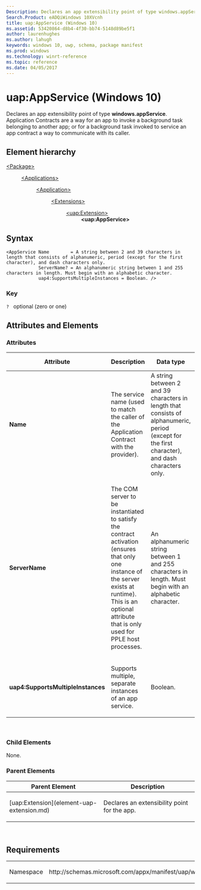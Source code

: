 ```yaml
---
Description: Declares an app extensibility point of type windows.appService.
Search.Product: eADQiWindows 10XVcnh
title: uap:AppService (Windows 10)
ms.assetid: 53420864-d8b4-4f30-bb74-5148d89be5f1
author: laurenhughes
ms.author: lahugh
keywords: windows 10, uwp, schema, package manifest
ms.prod: windows
ms.technology: winrt-reference
ms.topic: reference
ms.date: 04/05/2017
---
```


# uap:AppService (Windows 10)


Declares an app extensibility point of type **windows.appService**. Application Contracts are a way for an app to invoke a background task belonging to another app; or for a background task invoked to service an app contract a way to communicate with its caller.

## Element hierarchy

<dl>
<dt><a href="element-package.md">&lt;Package&gt;</a></dt>
<dd>
<dl>
<dt><a href="element-applications.md">&lt;Applications&gt;</a></dt>
<dd>
<dl>
<dt><a href="element-application.md">&lt;Application&gt;</a></dt>
<dd>
<dl>
<dt><a href="element-1-extensions.md">&lt;Extensions&gt;</a></dt>
<dd>
<dl>
<dt><a href="element-uap-extension.md">&lt;uap:Extension&gt;</a></dt>
<dd><b>&lt;uap:AppService&gt;</b></dd>
</dl>
</dd>
</dl>
</dd>
</dl>
</dd>
</dl>
</dd>
</dl>

## Syntax

``` syntax
<AppService Name        = A string between 2 and 39 characters in length that consists of alphanumeric, period (except for the first character), and dash characters only.
            ServerName? = An alphanumeric string between 1 and 255 characters in length. Must begin with an alphabetic character. 
            uap4:SupportsMultipleInstances = Boolean. />
```

### Key

`?`   optional (zero or one)

## Attributes and Elements


### Attributes

<table>
<colgroup>
<col width="20%" />
<col width="20%" />
<col width="20%" />
<col width="20%" />
<col width="20%" />
</colgroup>
<thead>
<tr class="header">
<th>Attribute</th>
<th>Description</th>
<th>Data type</th>
<th>Required</th>
<th>Default value</th>
</tr>
</thead>
<tbody>
<tr class="odd">
<td><strong>Name</strong></td>
<td><p>The service name (used to match the caller of the Application Contract with the provider).</p></td>
<td>A string between 2 and 39 characters in length that consists of alphanumeric, period (except for the first character), and dash characters only.</td>
<td>Yes</td>
<td></td>
</tr>
<tr class="even">
<td><strong>ServerName</strong></td>
<td><p>The COM server to be instantiated to satisfy the contract activation (ensures that only one instance of the server exists at runtime). This is an optional attribute that is only used for PPLE host processes.</p></td>
<td>An alphanumeric string between 1 and 255 characters in length. Must begin with an alphabetic character.</td>
<td>No</td>
<td></td>
</tr>
<tr class="odd">
<td><strong>uap4:SupportsMultipleInstances</strong></td>
<td><p>Supports multiple, separate instances of an app service.</p></td>
<td>Boolean.</td>
<td>No</td>
<td></td>
</tr>
</tbody>
</table>

 

### Child Elements

None.

### Parent Elements

<table>
<colgroup>
<col width="50%" />
<col width="50%" />
</colgroup>
<thead>
<tr class="header">
<th>Parent Element</th>
<th>Description</th>
</tr>
</thead>
<tbody>
<tr class="odd">
<td>[uap:Extension](element-uap-extension.md)</td>
<td><p>Declares an extensibility point for the app.</p></td>
</tr>
</tbody>
</table>

 

## Requirements

<table>
<colgroup>
<col width="50%" />
<col width="50%" />
</colgroup>
<tbody>
<tr class="odd">
<td><p>Namespace</p></td>
<td><p>http://schemas.microsoft.com/appx/manifest/uap/windows10</p></td>
</tr>
</tbody>
</table>

 

 



